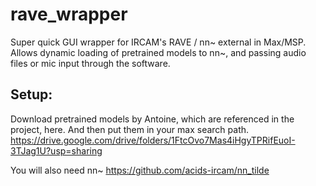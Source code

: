 # rave_wrapper
Super quick GUI wrapper for IRCAM's RAVE / nn~ external in Max/MSP. Allows dynamic loading of pretrained models to nn~, and passing audio files or mic input through the software.

## Setup: 
Download pretrained models by Antoine, which are referenced in the project, here. And then put them in your max search path.
https://drive.google.com/drive/folders/1FtcOvo7Mas4iHgyTPRifEuoI-3TJag1U?usp=sharing

You will also need nn~
https://github.com/acids-ircam/nn_tilde
